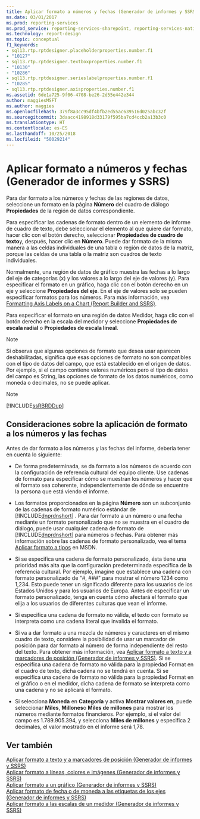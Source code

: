 ```yaml
---
title: Aplicar formato a números y fechas (Generador de informes y SSRS) | Microsoft Docs
ms.date: 03/01/2017
ms.prod: reporting-services
ms.prod_service: reporting-services-sharepoint, reporting-services-native
ms.technology: report-design
ms.topic: conceptual
f1_keywords:
- sql13.rtp.rptdesigner.placeholderproperties.number.f1
- "10127"
- sql13.rtp.rptdesigner.textboxproperties.number.f1
- "10130"
- "10286"
- sql13.rtp.rptdesigner.serieslabelproperties.number.f1
- "10285"
- sql13.rtp.rptdesigner.axisproperties.number.f1
ms.assetid: 6de1a725-9f06-4708-be26-2d55e442e344
author: maggiesMSFT
ms.author: maggies
ms.openlocfilehash: 379f8a3cc95df4bfb2ed55ac639516d025abc32f
ms.sourcegitcommit: 3daacc4198918d33179f595ba7cd4ccb2a13b3c0
ms.translationtype: HT
ms.contentlocale: es-ES
ms.lasthandoff: 10/25/2018
ms.locfileid: "50029214"
---
```

# <a name="formatting-numbers-and-dates-report-builder-and-ssrs"></a>Aplicar formato a números y fechas (Generador de informes y SSRS)
  Para dar formato a los números y fechas de las regiones de datos, seleccione un formato en la página **Número** del cuadro de diálogo **Propiedades** de la región de datos correspondiente.  
  
 Para especificar las cadenas de formato dentro de un elemento de informe de cuadro de texto, debe seleccionar el elemento al que quiere dar formato, hacer clic con el botón derecho, seleccionar **Propiedades de cuadro de texto**y, después, hacer clic en **Número**. Puede dar formato de la misma manera a las celdas individuales de una tabla o región de datos de la matriz, porque las celdas de una tabla o la matriz son cuadros de texto individuales.  
  
 Normalmente, una región de datos de gráfico muestra las fechas a lo largo del eje de categorías (x) y los valores a lo largo del eje de valores (y). Para especificar el formato en un gráfico, haga clic con el botón derecho en un eje y seleccione **Propiedades del eje**. En el eje de valores solo se pueden especificar formatos para los números. Para más información, vea [Formatting Axis Labels on a Chart &#40;Report Builder and SSRS&#41;](../../reporting-services/report-design/formatting-axis-labels-on-a-chart-report-builder-and-ssrs.md).  
  
 Para especificar el formato en una región de datos Medidor, haga clic con el botón derecho en la escala del medidor y seleccione **Propiedades de escala radial** o **Propiedades de escala lineal**.  
  
> [!NOTE]  
>  Si observa que algunas opciones de formato que desea usar aparecen deshabilitadas, significa que esas opciones de formato no son compatibles con el tipo de datos del campo, que está establecido en el origen de datos. Por ejemplo, si el campo contiene valores numéricos pero el tipo de datos del campo es String, las opciones de formato de los datos numéricos, como moneda o decimales, no se puede aplicar.  
  
> [!NOTE]  
>  [!INCLUDE[ssRBRDDup](../../includes/ssrbrddup-md.md)]  
  
## <a name="considerations-for-formatting-numbers-and-dates"></a>Consideraciones sobre la aplicación de formato a los números y las fechas  
 Antes de dar formato a los números y las fechas del informe, debería tener en cuenta lo siguiente:  
  
-   De forma predeterminada, se da formato a los números de acuerdo con la configuración de referencia cultural del equipo cliente. Use cadenas de formato para especificar cómo se muestran los números y hacer que el formato sea coherente, independientemente de dónde se encuentre la persona que está viendo el informe.  
  
-   Los formatos proporcionados en la página **Número** son un subconjunto de las cadenas de formato numérico estándar de [!INCLUDE[dnprdnshort](../../includes/dnprdnshort-md.md)] . Para dar formato a un número o una fecha mediante un formato personalizado que no se muestra en el cuadro de diálogo, puede usar cualquier cadena de formato de [!INCLUDE[dnprdnshort](../../includes/dnprdnshort-md.md)] para números o fechas. Para obtener más información sobre las cadenas de formato personalizado, vea el tema [Aplicar formato a tipos](https://go.microsoft.com/fwlink/?LinkId=112024) en MSDN.  
  
-   Si se especifica una cadena de formato personalizado, ésta tiene una prioridad más alta que la configuración predeterminada específica de la referencia cultural. Por ejemplo, imagine que establece una cadena con formato personalizado de "#, ###" para mostrar el número 1234 como 1,234. Esto puede tener un significado diferente para los usuarios de los Estados Unidos y para los usuarios de Europa. Antes de especificar un formato personalizado, tenga en cuenta cómo afectará el formato que elija a los usuarios de diferentes culturas que vean el informe.  
  
-   Si especifica una cadena de formato no válida, el texto con formato se interpreta como una cadena literal que invalida el formato.  
  
-   Si va a dar formato a una mezcla de números y caracteres en el mismo cuadro de texto, considere la posibilidad de usar un marcador de posición para dar formato al número de forma independiente del resto del texto. Para obtener más información, vea [Aplicar formato a texto y a marcadores de posición &#40;Generador de informes y SSRS&#41;](../../reporting-services/report-design/formatting-text-and-placeholders-report-builder-and-ssrs.md). Si se especifica una cadena de formato no válida para la propiedad Format en el cuadro de texto, dicha cadena no se tendrá en cuenta. Si se especifica una cadena de formato no válida para la propiedad Format en el gráfico o en el medidor, dicha cadena de formato se interpreta como una cadena y no se aplicará el formato.  
  
-   Si selecciona **Moneda** en **Categoría** y activa **Mostrar valores en**, puede seleccionar **Miles**, **Millones**o **Miles de millones** para mostrar los números mediante formatos financieros. Por ejemplo, si el valor del campo es 1.789.905.394, y selecciona **Miles de millones** y especifica 2 decimales, el valor mostrado en el informe será 1,78.  
  
## <a name="see-also"></a>Ver también  
 [Aplicar formato a texto y a marcadores de posición &#40;Generador de informes y SSRS&#41;](../../reporting-services/report-design/formatting-text-and-placeholders-report-builder-and-ssrs.md)   
 [Aplicar formato a líneas, colores e imágenes &#40;Generador de informes y SSRS&#41;](../../reporting-services/report-design/formatting-lines-colors-and-images-report-builder-and-ssrs.md)   
 [Aplicar formato a un gráfico &#40;Generador de informes y SSRS&#41;](../../reporting-services/report-design/formatting-a-chart-report-builder-and-ssrs.md)   
 [Aplicar formato de fecha o de moneda a las etiquetas de los ejes &#40;Generador de informes y SSRS&#41;](../../reporting-services/report-design/format-axis-labels-as-dates-or-currencies-report-builder-and-ssrs.md)   
 [Aplicar formato a las escalas de un medidor &#40;Generador de informes y SSRS&#41;](../../reporting-services/report-design/formatting-scales-on-a-gauge-report-builder-and-ssrs.md)  
  
  
